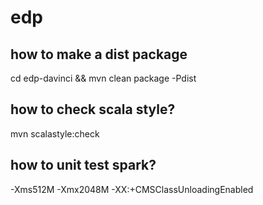 edp
======

how to make a dist package
--------------------------
cd edp-davinci && mvn clean package -Pdist




how to check scala style?
------
mvn scalastyle:check



how to unit test spark?
------
-Xms512M -Xmx2048M -XX:+CMSClassUnloadingEnabled






